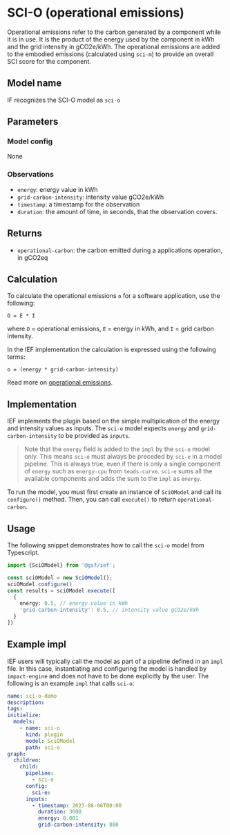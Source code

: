 # SCI-O (operational emissions)

Operational emissions refer to the carbon generated by a component while it is in use. It is the product of the energy used by the component in kWh and the grid intensity in gCO2e/kWh. The operational emissions are added to the embodied emissions (calculated using `sci-m`) to provide an overall SCI score for the component.

## Model name

IF recognizes the SCI-O model as `sci-o` 

## Parameters

### Model config

None

### Observations

- `energy`: energy value in kWh 
- `grid-carbon-intensity`: intensity value gCO2e/kWh
- `timestamp`: a timestamp for the observation
- `duration`: the amount of time, in seconds, that the observation covers.

## Returns

- `operational-carbon`: the carbon emitted during a applications operation, in gCO2eq



## Calculation

To calculate the operational emissions `o` for a software application, use the following:

```
O = E * I
```

where `O` = operational emissions, `E` = energy in kWh, and `I` = grid carbon intensity. 

In the IEF implementation the calculation is expressed using the following terms:

```
o = (energy * grid-carbon-intensity)
```

Read more on [operational emissions](https://github.com/Green-Software-Foundation/sci/blob/main/Software_Carbon_Intensity/Software_Carbon_Intensity_Specification.md#operational-carbon).

## Implementation

IEF implements the plugin based on the simple multiplication of the energy and intensity values as inputs. The `sci-o` model expects `energy` and `grid-carbon-intensity` to be provided as `inputs`.

> Note that the `energy` field is added to the `impl` by the `sci-e` model only. This means `sci-o` must always be preceded by `sci-e` in a model pipeline. This is always true, even if there is only a single component of `energy` such as `energy-cpu` from `teads-curve`. `sci-e` sums all the available components and adds the sum to the `impl` as `energy`.

To run the model, you must first create an instance of `SciOModel` and call its `configure()` method. Then, you can call `execute()` to return `operational-carbon`.

## Usage

The following snippet demonstrates how to call the `sci-o` model from Typescript.

```typescript
import {SciOModel} from '@gsf/ief';

const sciOModel = new SciOModel();
sciOModel.configure()
const results = sciOModel.execute([
  {
    energy: 0.5, // energy value in kWh 
    'grid-carbon-intensity': 0.5, // intensity value gCO2e/kWh
  }
])
```
## Example impl

IEF users will typically call the model as part of a pipeline defined in an `impl` file. In this case, instantiating and configuring the model is handled by `impact-engine` and does not have to be done explicitly by the user. The following is an example `impl` that calls `sci-o`:

```yaml
name: sci-o-demo
description:
tags:
initialize:
  models:
    - name: sci-o
      kind: plugin
      model: SciOModel
      path: sci-o
graph:
  children:
    child:
      pipeline:
        - sci-o
      config:
        sci-e:
      inputs:
        - timestamp: 2023-08-06T00:00
          duration: 3600
          energy: 0.001
          grid-carbon-intensity: 800

```